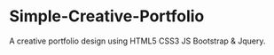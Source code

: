 # Simple-Creative-Portfolio
A creative portfolio design using HTML5 CSS3 JS Bootstrap &amp; Jquery.
